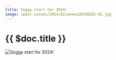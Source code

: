 ```yaml
---
title: Soggy start for 2024!
image: /past-issues/2024/02/wnews20240201-01.jpg
---
```


# {{ $doc.title }}

![Soggy start for 2024!](https://media.wnews.org.au/past-issues/2024/02/wnews20240201-01.jpg "Soggy start for 2024!")
